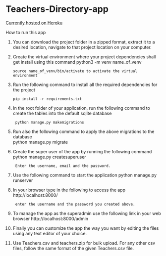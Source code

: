 # Teachers-Directory-app
[Currently hosted on Heroku](https://teacherdirectoryapp.herokuapp.com/)

 How to run this app
 
 1) You can download the project folder in a zipped format, extract it to a desired location, navigate to that project location on your computer.

 2) Create the virtual environment where your project dependencies shall get install using this command
        python3 -m venv name_of_venv

        source name_of_venv/bin/activate to activate the virtual environment

3)  Run the following command to install all the required dependencies for the project
 		
		pip install -r requirements.txt
		
4) In the root folder of your application, run the following command to create the tables into the default sqlite database
		
		python manage.py makemigrations

5) Run also the following command to apply the above migrations to the database        
		python manage.py migrate
		
6) Create the super user of the app by running the following command
        python manage.py createsuperuser

        Enter the username, email and the password.
		
7) Use the following command to start the application
        python manage.py runserver

8) In your browser type in the following to access the app
        http://localhost:8000/

        enter the username and the password you created above.

9)  To manage the app as the superadmin use the following link in your web browser
        http://localhost:8000/admin

10) Finally you can customize the app the way you want by editing the files using any text editor of your choice.

		
4) Use Teachers.csv and teachers.zip for bulk upload. For any other csv files, follow the same format of the given Teachers.csv file.